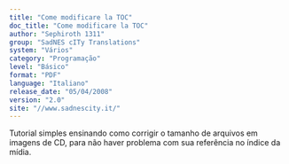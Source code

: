 ```yaml
---
title: "Come modificare la TOC"
doc_title: "Come modificare la TOC"
author: "Sephiroth 1311"
group: "SadNES cITy Translations"
system: "Vários"
category: "Programação"
level: "Básico"
format: "PDF"
language: "Italiano"
release_date: "05/04/2008"
version: "2.0"
site: "//www.sadnescity.it/"
---
```

Tutorial simples ensinando como corrigir o tamanho de arquivos em imagens de CD, para não haver problema com sua referência no índice da mídia.